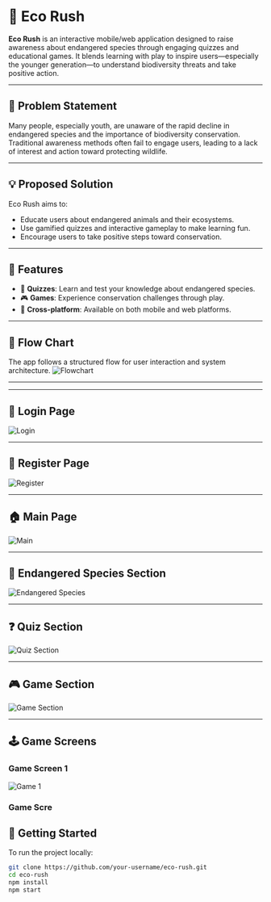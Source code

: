 # 🌿 Eco Rush

**Eco Rush** is an interactive mobile/web application designed to raise awareness about endangered species through engaging quizzes and educational games. It blends learning with play to inspire users—especially the younger generation—to understand biodiversity threats and take positive action.

---

## 🚨 Problem Statement

Many people, especially youth, are unaware of the rapid decline in endangered species and the importance of biodiversity conservation. Traditional awareness methods often fail to engage users, leading to a lack of interest and action toward protecting wildlife.

---

## 💡 Proposed Solution

Eco Rush aims to:
- Educate users about endangered animals and their ecosystems.
- Use gamified quizzes and interactive gameplay to make learning fun.
- Encourage users to take positive steps toward conservation.

---

## 🧩 Features

- 🧠 **Quizzes**: Learn and test your knowledge about endangered species.
- 🎮 **Games**: Experience conservation challenges through play.
- 📱 **Cross-platform**: Available on both mobile and web platforms.

---


## 🔄 Flow Chart

The app follows a structured flow for user interaction and system architecture. 
![Flowchart](https://github.com/Harsh63870/ECO_rush/raw/main/images/Screenshot%202025-10-20%20114956.png)

---
---

## 🔐 Login Page
![Login](https://github.com/Harsh63870/ECO_rush/raw/main/images/WhatsApp%20Image%202025-10-21%20at%2011.07.54_2f0d1fb6.jpg)

---

## 📝 Register Page
![Register](https://github.com/Harsh63870/ECO_rush/raw/main/images/WhatsApp%20Image%202025-10-21%20at%2011.07.54_721fe0ab.jpg)

---

## 🏠 Main Page
![Main](https://github.com/Harsh63870/ECO_rush/raw/main/images/WhatsApp%20Image%202025-10-21%20at%2011.07.55_1e89cde8.jpg)

---

## 🐾 Endangered Species Section
![Endangered Species](https://github.com/Harsh63870/ECO_rush/raw/main/images/WhatsApp%20Image%202025-10-21%20at%2011.07.55_d6d8b599.jpg)

---

## ❓ Quiz Section
![Quiz Section](https://github.com/Harsh63870/ECO_rush/raw/main/images/WhatsApp%20Image%202025-10-21%20at%2011.07.56_180f1fe2.jpg)

---

## 🎮 Game Section
![Game Section](https://github.com/Harsh63870/ECO_rush/raw/main/images/WhatsApp%20Image%202025-10-21%20at%2011.07.56_2ec0cc88.jpg)

---

## 🕹️ Game Screens

### Game Screen 1
![Game 1](https://github.com/Harsh63870/ECO_rush/raw/main/images/WhatsApp%20Image%202025-10-21%20at%2011.07.56_68f26c03.jpg)

### Game Scre


## 🚀 Getting Started

To run the project locally:

```bash
git clone https://github.com/your-username/eco-rush.git
cd eco-rush
npm install
npm start
